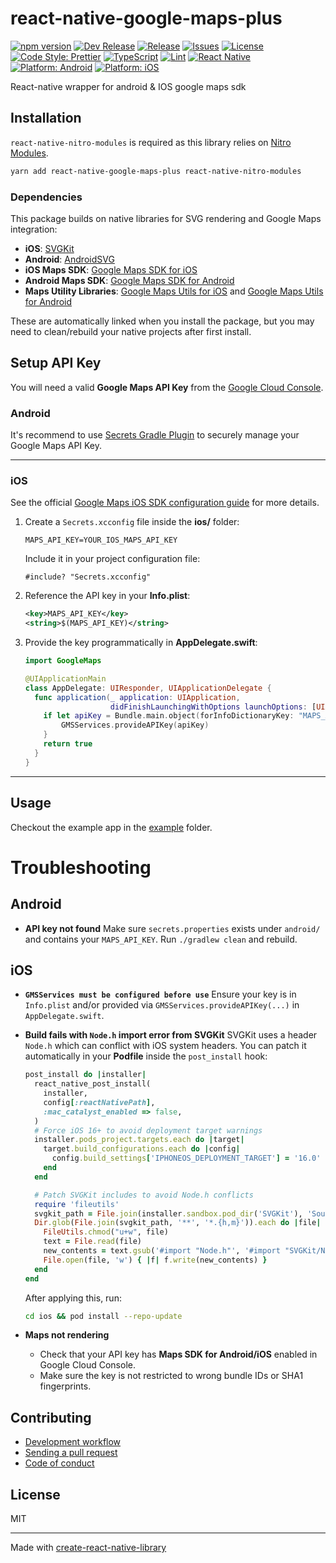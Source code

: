 # react-native-google-maps-plus

[![npm version](https://img.shields.io/npm/v/react-native-google-maps-plus.svg?logo=npm&color=cb0000)](https://www.npmjs.com/package/react-native-google-maps-plus)
[![Dev Release](https://img.shields.io/npm/v/react-native-google-maps-plus/dev.svg?label=dev%20release&color=orange&logo=githubactions)](https://www.npmjs.com/package/react-native-google-maps-plus)
[![Release](https://github.com/pinpong/react-native-google-maps-plus/actions/workflows/release.yml/badge.svg)](https://github.com/pinpong/react-native-google-maps-plus/actions/workflows/release.yml)
[![Issues](https://img.shields.io/github/issues/pinpong/react-native-google-maps-plus?logo=github)](https://github.com/pinpong/react-native-google-maps-plus/issues)
[![License](https://img.shields.io/github/license/pinpong/react-native-google-maps-plus?logo=open-source-initiative&logoColor=green)](./LICENSE)
[![Code Style: Prettier](https://img.shields.io/badge/code_style-prettier-ff69b4.svg?logo=prettier&logoColor=white)](https://prettier.io/)
[![TypeScript](https://img.shields.io/badge/%3C/%3E-TypeScript-blue.svg?logo=typescript)](https://www.typescriptlang.org/)
[![Lint](https://img.shields.io/badge/lint-eslint-green.svg?logo=eslint&logoColor=white)](https://eslint.org/)
[![React Native](https://img.shields.io/badge/react--native-%3E%3D0.81.0-61dafb.svg?logo=react)](https://reactnative.dev/)
[![Platform: Android](https://img.shields.io/badge/platform-android-green.svg?logo=android&logoColor=white)](https://developer.android.com/)
[![Platform: iOS](https://img.shields.io/badge/platform-iOS-lightgrey.svg?logo=apple&logoColor=black)](https://developer.apple.com/ios/)

React-native wrapper for android & IOS google maps sdk

## Installation

`react-native-nitro-modules` is required as this library relies on [Nitro Modules](https://nitro.margelo.com/).

```sh
yarn add react-native-google-maps-plus react-native-nitro-modules
```

### Dependencies

This package builds on native libraries for SVG rendering and Google Maps integration:

- **iOS**: [SVGKit](https://github.com/SVGKit/SVGKit)
- **Android**: [AndroidSVG](https://bigbadaboom.github.io/androidsvg/)
- **iOS Maps SDK**: [Google Maps SDK for iOS](https://developers.google.com/maps/documentation/ios-sdk)
- **Android Maps SDK**: [Google Maps SDK for Android](https://developers.google.com/maps/documentation/android-sdk)
- **Maps Utility Libraries**: [Google Maps Utils for iOS](https://developers.google.com/maps/documentation/ios-sdk/utility) and [Google Maps Utils for Android](https://developers.google.com/maps/documentation/android-sdk/utility)

These are automatically linked when you install the package, but you may need to clean/rebuild your native projects after first install.

## Setup API Key

You will need a valid **Google Maps API Key** from the [Google Cloud Console](https://console.cloud.google.com/).

### Android

It's recommend to use [Secrets Gradle Plugin](https://developers.google.com/maps/documentation/android-sdk/secrets-gradle-plugin) to securely manage your Google Maps API Key.

---

### iOS

See the official [Google Maps iOS SDK configuration guide](https://developers.google.com/maps/documentation/ios-sdk/config#get-key) for more details.

1. Create a `Secrets.xcconfig` file inside the **ios/** folder:

   ```properties
   MAPS_API_KEY=YOUR_IOS_MAPS_API_KEY
   ```

   Include it in your project configuration file:

   ```xcconfig
   #include? "Secrets.xcconfig"
   ```

2. Reference the API key in your **Info.plist**:

   ```xml
   <key>MAPS_API_KEY</key>
   <string>$(MAPS_API_KEY)</string>
   ```

3. Provide the key programmatically in **AppDelegate.swift**:

   ```swift
   import GoogleMaps

   @UIApplicationMain
   class AppDelegate: UIResponder, UIApplicationDelegate {
     func application(_ application: UIApplication,
                      didFinishLaunchingWithOptions launchOptions: [UIApplication.LaunchOptionsKey: Any]?) -> Bool {
       if let apiKey = Bundle.main.object(forInfoDictionaryKey: "MAPS_API_KEY") as? String {
           GMSServices.provideAPIKey(apiKey)
       }
       return true
     }
   }
   ```

---

## Usage

Checkout the example app in the [example](./example) folder.

# Troubleshooting

## Android

- **API key not found**
  Make sure `secrets.properties` exists under `android/` and contains your `MAPS_API_KEY`.
  Run `./gradlew clean` and rebuild.

## iOS

- **`GMSServices must be configured before use`**
  Ensure your key is in `Info.plist` and/or provided via `GMSServices.provideAPIKey(...)` in `AppDelegate.swift`.

- **Build fails with `Node.h` import error from SVGKit**
  SVGKit uses a header `Node.h` which can conflict with iOS system headers.
  You can patch it automatically in your **Podfile** inside the `post_install` hook:

  ```ruby
  post_install do |installer|
    react_native_post_install(
      installer,
      config[:reactNativePath],
      :mac_catalyst_enabled => false,
    )
    # Force iOS 16+ to avoid deployment target warnings
    installer.pods_project.targets.each do |target|
      target.build_configurations.each do |config|
        config.build_settings['IPHONEOS_DEPLOYMENT_TARGET'] = '16.0'
      end
    end

    # Patch SVGKit includes to avoid Node.h conflicts
    require 'fileutils'
    svgkit_path = File.join(installer.sandbox.pod_dir('SVGKit'), 'Source')
    Dir.glob(File.join(svgkit_path, '**', '*.{h,m}')).each do |file|
      FileUtils.chmod("u+w", file)
      text = File.read(file)
      new_contents = text.gsub('#import "Node.h"', '#import "SVGKit/Node.h"')
      File.open(file, 'w') { |f| f.write(new_contents) }
    end
  end
  ```

  After applying this, run:

  ```sh
  cd ios && pod install --repo-update
  ```

- **Maps not rendering**
  - Check that your API key has **Maps SDK for Android/iOS** enabled in Google Cloud Console.
  - Make sure the key is not restricted to wrong bundle IDs or SHA1 fingerprints.

## Contributing

- [Development workflow](CONTRIBUTING.md#development-workflow)
- [Sending a pull request](CONTRIBUTING.md#sending-a-pull-request)
- [Code of conduct](CODE_OF_CONDUCT.md)

## License

MIT

---

Made with [create-react-native-library](https://github.com/callstack/react-native-builder-bob)